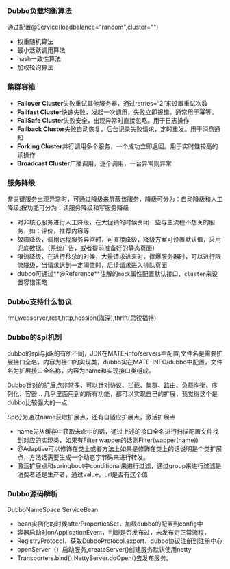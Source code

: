 ### Dubbo负载均衡算法

通过配置@Service(loadbalance="random",cluster="")

- 权重随机算法
- 最小活跃调用算法
- hash一致性算法
- 加权轮询算法

### 集群容错

- **Failover Cluster**失败重试其他服务器，通过retries=“2”来设置重试次数
- **Failfast Cluster**快速失败，发起一次调用，失败立即报错。通常用于幂等。
- **FailSafe Cluster**失败安全，出现异常时直接忽略。用于日志操作
- **Failback Cluster**失败自动恢复，后台记录失败请求，定时重发。用于消息通知
- **Forking Cluster**并行调用多个服务，一个成功立即返回。用于实时性较高的读操作
- **Broadcast Cluster**广播调用，逐个调用，一台异常则异常

### 服务降级

非关键服务出现异常时，可通过降级来屏蔽该服务，降级可分为：自动降级和人工降级;按功能可分为：读服务降级和写服务降级

- 对非核心服务进行人工降级，在大促销的时候关闭一些与主流程不想关的服务，如：评价，推荐内容等
- 故障降级，调用远程服务异常时，可直接降级，降级方案可设置默认值，采用兜底数据。（系统广告，或者提前准备好的静态页面）
- 限流降级，在进行秒杀的时候，大量请求进来时，撑爆服务器时，可以进行限流降级，当请求达到一定阈值时，后续请求进入排队页面
- dubbo可通过**@Reference**注解的`mock`属性配置默认接口，`cluster`来设置容错策略

### Dubbo支持什么协议

rmi,webserver,rest,http,hession(海深),thrift(思锐福特)

### Dubbo的Spi机制

dubbo的spi与jdk的有所不同，JDK在MATE-info/servers中配置,文件名是需要扩展接口全名，内容为接口的实现类，dubbo实在MATE-INFO/dubbo中配置，文件名为扩展接口全名称，内容为name和实现接口类组成。

Dubbo针对的扩展点非常多，可以针对协议、拦截、集群、路由、负载均衡、序列化、容器… 几乎里面用到的所有功能，都可以实现自己的扩展，我觉得这个是dubbo比较强大的一点

Spi分为通过name获取扩展点，还有自适应扩展点，激活扩展点

- name先从缓存中获取未命中的话，通过上述的接口全名进行扫描配置文件找到对应的实现类，如果有Filter wapper的话则Filter(wapper(name))
- @Adaptive可以修饰在类上或者方法上如果是修饰在类上的话说明是个类扩展点，方法话需要生成一个动态字节码来进行转发。
- 激活扩展点和springboot中conditional来进行过滤，通过group来进行过滤是消费者还是生产者，通过value，url是否有这个值

### Dubbo源码解析
DubboNameSpace ServiceBean 

- bean实例化的时候afterPropertiesSet，加载dubbo的配置到config中
- 容器启动时onApplicationEvent，判断是否发布过，未发布走正常流程，
- RegistryProtocol，获取DubboProtocol.export，dubbo协议注册到注册中心
- openServer（）启动服务,createServer()创建服务默认使用netty
- Transporters.bind(),NettyServer.doOpen()去发布服务。

